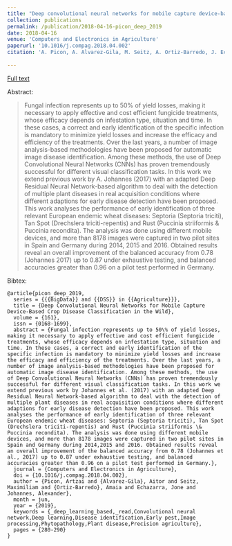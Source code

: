 ```yaml
---
title: "Deep convolutional neural networks for mobile capture device-based crop disease classification in the wild"
collection: publications
permalink: /publication/2018-04-16-picon_deep_2019
date: 2018-04-16
venue: 'Computers and Electronics in Agriculture'
paperurl: '10.1016/j.compag.2018.04.002'
citation: 'A. Picon, A. Alvarez-Gila, M. Seitz, A. Ortiz-Barredo, J. Echazarra, and A. Johannes, “Deep convolutional neural networks for mobile capture device-based crop disease classification in the wild,” Computers and Electronics in Agriculture, vol. 161, pp. 280–290, Jun. 2019.'
           
---
```


<a href='http://dx.doi.org/10.1016/j.compag.2018.04.002'>Full text</a>

Abstract: 

> Fungal infection represents up to 50% of yield losses, making it necessary to apply effective and cost efficient fungicide treatments, whose efficacy depends on infestation type, situation and time. In these cases, a correct and early identification of the specific infection is mandatory to minimize yield losses and increase the efficacy and efficiency of the treatments. Over the last years, a number of image analysis-based methodologies have been proposed for automatic image disease identification. Among these methods, the use of Deep Convolutional Neural Networks (CNNs) has proven tremendously successful for different visual classification tasks. In this work we extend previous work by A. Johannes (2017) with an adapted Deep Residual Neural Network-based algorithm to deal with the detection of multiple plant diseases in real acquisition conditions where different adaptions for early disease detection have been proposed. This work analyses the performance of early identification of three relevant European endemic wheat diseases: Septoria (Septoria triciti), Tan Spot (Drechslera triciti-repentis) and Rust (Puccinia striiformis & Puccinia recondita). The analysis was done using different mobile devices, and more than 8178 images were captured in two pilot sites in Spain and Germany during 2014, 2015 and 2016. Obtained results reveal an overall improvement of the balanced accuracy from 0.78 (Johannes 2017) up to 0.87 under exhaustive testing, and balanced accuracies greater than 0.96 on a pilot test performed in Germany. 

Bibtex:

```
@article{picon_deep_2019,
  series = {{{BigData}} and {{DSS}} in {{Agriculture}}},
  title = {Deep Convolutional Neural Networks for Mobile Capture Device-Based Crop Disease Classification in the Wild},
  volume = {161},
  issn = {0168-1699},
  abstract = {Fungal infection represents up to 50\% of yield losses, making it necessary to apply effective and cost efficient fungicide treatments, whose efficacy depends on infestation type, situation and time. In these cases, a correct and early identification of the specific infection is mandatory to minimize yield losses and increase the efficacy and efficiency of the treatments. Over the last years, a number of image analysis-based methodologies have been proposed for automatic image disease identification. Among these methods, the use of Deep Convolutional Neural Networks (CNNs) has proven tremendously successful for different visual classification tasks. In this work we extend previous work by Johannes et al. (2017) with an adapted Deep Residual Neural Network-based algorithm to deal with the detection of multiple plant diseases in real acquisition conditions where different adaptions for early disease detection have been proposed. This work analyses the performance of early identification of three relevant European endemic wheat diseases: Septoria (Septoria triciti), Tan Spot (Drechslera triciti-repentis) and Rust (Puccinia striiformis \& Puccinia recondita). The analysis was done using different mobile devices, and more than 8178 images were captured in two pilot sites in Spain and Germany during 2014,2015 and 2016. Obtained results reveal an overall improvement of the balanced accuracy from 0.78 (Johannes et al., 2017) up to 0.87 under exhaustive testing, and balanced accuracies greater than 0.96 on a pilot test performed in Germany.},
  journal = {Computers and Electronics in Agriculture},
  doi = {10.1016/j.compag.2018.04.002},
  author = {Picon, Artzai and {Alvarez-Gila}, Aitor and Seitz, Maximiliam and {Ortiz-Barredo}, Amaia and Echazarra, Jone and Johannes, Alexander},
  month = jun,
  year = {2019},
  keywords = {_deep_learning_based,_read,Convolutional neural network,Deep learning,Disease identification,Early pest,Image processing,Phytopathology,Plant disease,Precision agriculture},
  pages = {280-290}
}
```